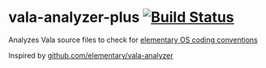 # vala-analyzer-plus [![Build Status](https://travis-ci.org/ggobbe/vala-analyzer-plus.svg)](https://travis-ci.org/ggobbe/vala-analyzer-plus)
Analyzes Vala source files to check for [elementary OS coding conventions](http://elementary.io/docs/code/code-style)

Inspired by [github.com/elementary/vala-analyzer](https://github.com/elementary/vala-analyzer)
